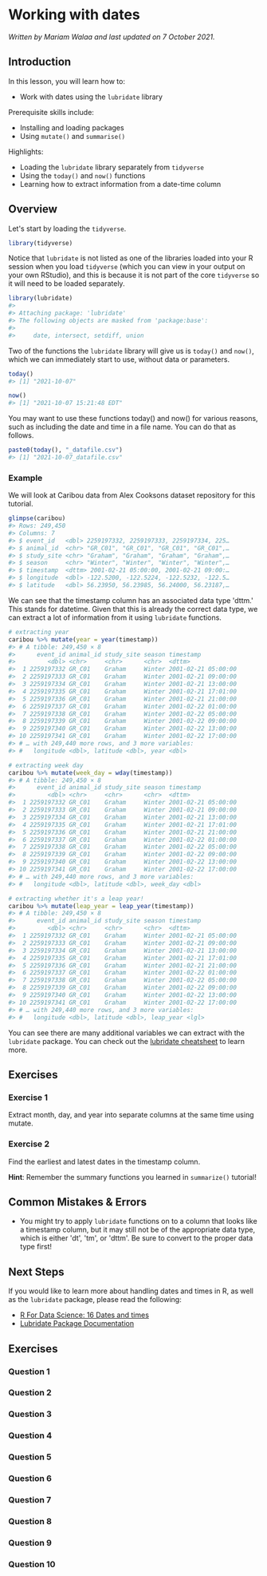 


# Working with dates

*Written by Mariam Walaa and last updated on 7 October 2021.*

## Introduction

In this lesson, you will learn how to:

- Work with dates using the `lubridate` library

Prerequisite skills include:

- Installing and loading packages
- Using `mutate()` and `summarise()`

Highlights:

- Loading the `lubridate` library separately from `tidyverse`
- Using the `today()` and `now()` functions
- Learning how to extract information from a date-time column


## Overview

Let's start by loading the `tidyverse`.


```r
library(tidyverse)
```

Notice that `lubridate` is not listed as one of the libraries loaded into your R session
when you load `tidyverse` (which you can view in your output on your own RStudio), and
this is because it is not part of the core `tidyverse` so it will need to be loaded
separately.


```r
library(lubridate)
#> 
#> Attaching package: 'lubridate'
#> The following objects are masked from 'package:base':
#> 
#>     date, intersect, setdiff, union
```

Two of the functions the `lubridate` library will give us is `today()` and `now()`, which
we can immediately start to use, without data or parameters.


```r
today()
#> [1] "2021-10-07"
```


```r
now()
#> [1] "2021-10-07 15:21:48 EDT"
```

You may want to use these functions today() and now() for various reasons, such as 
including the date and time in a file name. You can do that as follows.


```r
paste0(today(), "_datafile.csv")
#> [1] "2021-10-07_datafile.csv"
```

### Example

We will look at Caribou data from Alex Cooksons dataset repository for this tutorial.




```r
glimpse(caribou)
#> Rows: 249,450
#> Columns: 7
#> $ event_id   <dbl> 2259197332, 2259197333, 2259197334, 225…
#> $ animal_id  <chr> "GR_C01", "GR_C01", "GR_C01", "GR_C01",…
#> $ study_site <chr> "Graham", "Graham", "Graham", "Graham",…
#> $ season     <chr> "Winter", "Winter", "Winter", "Winter",…
#> $ timestamp  <dttm> 2001-02-21 05:00:00, 2001-02-21 09:00:…
#> $ longitude  <dbl> -122.5200, -122.5224, -122.5232, -122.5…
#> $ latitude   <dbl> 56.23950, 56.23985, 56.24000, 56.23187,…
```

We can see that the timestamp column has an associated data type 'dttm.' This stands for
datetime. Given that this is already the correct data type, we can extract a lot of
information from it using `lubridate` functions.


```r
# extracting year
caribou %>% mutate(year = year(timestamp))
#> # A tibble: 249,450 × 8
#>      event_id animal_id study_site season timestamp          
#>         <dbl> <chr>     <chr>      <chr>  <dttm>             
#>  1 2259197332 GR_C01    Graham     Winter 2001-02-21 05:00:00
#>  2 2259197333 GR_C01    Graham     Winter 2001-02-21 09:00:00
#>  3 2259197334 GR_C01    Graham     Winter 2001-02-21 13:00:00
#>  4 2259197335 GR_C01    Graham     Winter 2001-02-21 17:01:00
#>  5 2259197336 GR_C01    Graham     Winter 2001-02-21 21:00:00
#>  6 2259197337 GR_C01    Graham     Winter 2001-02-22 01:00:00
#>  7 2259197338 GR_C01    Graham     Winter 2001-02-22 05:00:00
#>  8 2259197339 GR_C01    Graham     Winter 2001-02-22 09:00:00
#>  9 2259197340 GR_C01    Graham     Winter 2001-02-22 13:00:00
#> 10 2259197341 GR_C01    Graham     Winter 2001-02-22 17:00:00
#> # … with 249,440 more rows, and 3 more variables:
#> #   longitude <dbl>, latitude <dbl>, year <dbl>

# extracting week day
caribou %>% mutate(week_day = wday(timestamp))
#> # A tibble: 249,450 × 8
#>      event_id animal_id study_site season timestamp          
#>         <dbl> <chr>     <chr>      <chr>  <dttm>             
#>  1 2259197332 GR_C01    Graham     Winter 2001-02-21 05:00:00
#>  2 2259197333 GR_C01    Graham     Winter 2001-02-21 09:00:00
#>  3 2259197334 GR_C01    Graham     Winter 2001-02-21 13:00:00
#>  4 2259197335 GR_C01    Graham     Winter 2001-02-21 17:01:00
#>  5 2259197336 GR_C01    Graham     Winter 2001-02-21 21:00:00
#>  6 2259197337 GR_C01    Graham     Winter 2001-02-22 01:00:00
#>  7 2259197338 GR_C01    Graham     Winter 2001-02-22 05:00:00
#>  8 2259197339 GR_C01    Graham     Winter 2001-02-22 09:00:00
#>  9 2259197340 GR_C01    Graham     Winter 2001-02-22 13:00:00
#> 10 2259197341 GR_C01    Graham     Winter 2001-02-22 17:00:00
#> # … with 249,440 more rows, and 3 more variables:
#> #   longitude <dbl>, latitude <dbl>, week_day <dbl>

# extracting whether it's a leap year!
caribou %>% mutate(leap_year = leap_year(timestamp))
#> # A tibble: 249,450 × 8
#>      event_id animal_id study_site season timestamp          
#>         <dbl> <chr>     <chr>      <chr>  <dttm>             
#>  1 2259197332 GR_C01    Graham     Winter 2001-02-21 05:00:00
#>  2 2259197333 GR_C01    Graham     Winter 2001-02-21 09:00:00
#>  3 2259197334 GR_C01    Graham     Winter 2001-02-21 13:00:00
#>  4 2259197335 GR_C01    Graham     Winter 2001-02-21 17:01:00
#>  5 2259197336 GR_C01    Graham     Winter 2001-02-21 21:00:00
#>  6 2259197337 GR_C01    Graham     Winter 2001-02-22 01:00:00
#>  7 2259197338 GR_C01    Graham     Winter 2001-02-22 05:00:00
#>  8 2259197339 GR_C01    Graham     Winter 2001-02-22 09:00:00
#>  9 2259197340 GR_C01    Graham     Winter 2001-02-22 13:00:00
#> 10 2259197341 GR_C01    Graham     Winter 2001-02-22 17:00:00
#> # … with 249,440 more rows, and 3 more variables:
#> #   longitude <dbl>, latitude <dbl>, leap_year <lgl>
```

You can see there are many additional variables we can extract with the `lubridate` 
package. You can check out the [lubridate
cheatsheet](https://raw.githubusercontent.com/rstudio/cheatsheets/master/lubridate.pdf) to
learn more.

## Exercises

### Exercise 1

Extract month, day, and year into separate columns at the same time using mutate.






### Exercise 2

Find the earliest and latest dates in the timestamp column.






**Hint**: Remember the summary functions you learned in `summarize()` tutorial!

## Common Mistakes & Errors

- You might try to apply `lubridate` functions on to a column that looks like a timestamp
column, but it may still not be of the appropriate data type, which is either 'dt', 'tm',
or 'dttm'. Be sure to convert to the proper data type first!

## Next Steps

If you would like to learn more about handling dates and times in R, as well as the
`lubridate` package, please read the following:

- [R For Data Science:  16 Dates and times](https://r4ds.had.co.nz/dates-and-times.html)
- [Lubridate Package Documentation](https://lubridate.tidyverse.org/)




## Exercises

### Question 1

### Question 2

### Question 3

### Question 4

### Question 5

### Question 6

### Question 7

### Question 8

### Question 9

### Question 10
